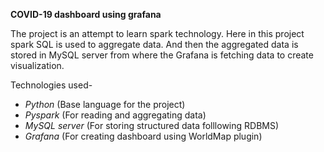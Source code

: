 **COVID-19 dashboard using grafana**

The project is an attempt to learn spark technology. Here in this project spark SQL is used to aggregate data. And then the aggregated data is stored in MySQL server from where the Grafana is fetching data to create visualization.

Technologies used-
- _Python_ (Base language for the project)
- _Pyspark_ (For reading and aggregating data)
- _MySQL server_ (For storing structured data folllowing RDBMS)
- _Grafana_ (For creating dashboard using WorldMap plugin)

